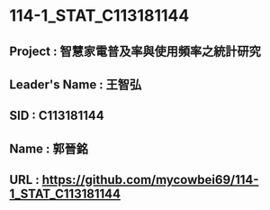 # 114-1_STAT_C113181144
## Project : 智慧家電普及率與使用頻率之統計研究
## Leader's Name : 王智弘
## SID : C113181144
## Name : 郭晉銘
## URL : https://github.com/mycowbei69/114-1_STAT_C113181144
